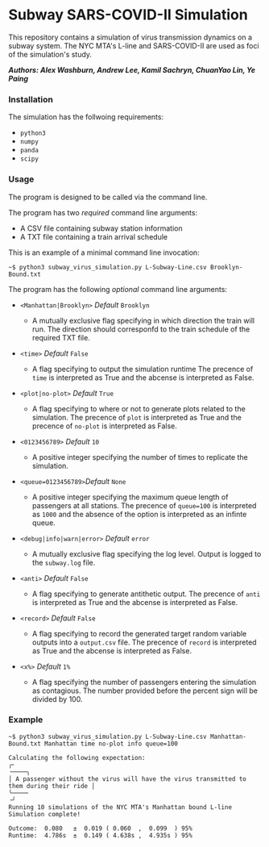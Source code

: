 # Subway SARS-COVID-II Simulation

This repository contains a simulation of virus transmission dynamics on a subway system. The NYC MTA's L-line and SARS-COVID-II are used as foci of the simulation's study.

***Authors: Alex Washburn, Andrew Lee, Kamil Sachryn, ChuanYao Lin, Ye Paing***

### Installation

The simulation has the follwoing requirements:

 - `python3`
 - `numpy`
 - `panda`
 - `scipy`

### Usage

The program is designed to be called via the command line.

The program has two *required* command line arguments:

 - A CSV file containing subway station information
 - A TXT file containing a train arrival schedule

This is an example of a minimal command line invocation:

```
~$ python3 subway_virus_simulation.py L-Subway-Line.csv Brooklyn-Bound.txt
```

The program has the following *optional* command line arguments:

 - `<Manhattan|Brooklyn>` *Default* `Brooklyn`
   - A mutually exclusive flag specifying in which direction the train will run.
     The direction should corresponfd to the train schedule of the required TXT file.

 - `<time>` *Default* `False`
   - A flag specifying to output the simulation runtime
     The precence of `time` is interpreted as True and the abcense is interpreted as False.

 - `<plot|no-plot>` *Default* `True`
   - A flag specifying to where or not to generate plots related to the simulation.
     The precence of `plot` is interpreted as True and the precence of `no-plot` is interpreted as False.

 - `<0123456789>` *Default* `10`
   - A positive integer specifying the number of times to replicate the simulation.

 - `<queue=0123456789>`*Default* `None`
   - A positive integer specifying the maximum queue length of passengers at all stations.
     The precence of `queue=100` is interpreted as `1000` and the absence of the option is interpreted as an infinte queue.

 - `<debug|info|warn|error>` *Default* `error`
   - A mutually exclusive flag specifying the log level. Output is logged to the `subway.log` file. 
 
 - `<anti>` *Default* `False`
   - A flag specifying to generate antithetic output. 
     The precence of `anti` is interpreted as True and the abcense is interpreted as False.
 
 - `<record>` *Default* `False`
   - A flag specifying to record the generated target random variable outputs into a `output.csv` file. 
     The precence of `record` is interpreted as True and the abcense is interpreted as False.

 - `<x%>` *Default* `1%`
   - A flag specifying the number of passengers entering the simulation as contagious.
     The number provided before the percent sign will be divided by 100.

### Example

```
~$ python3 subway_virus_simulation.py L-Subway-Line.csv Manhattan-Bound.txt Manhattan time no-plot info queue=100

Calculating the following expectation:
╭╴                                                                                   ╶────╮
│ A passenger without the virus will have the virus transmitted to them during their ride │
╰────╴                                                                                   ╶╯
Running 10 simulations of the NYC MTA's Manhattan bound L-line
Simulation complete!                              

Outcome:  0.080   ±  0.019 ( 0.060  ,  0.099  ) 95%
Runtime:  4.786s  ±  0.149 ( 4.638s ,  4.935s ) 95%
```